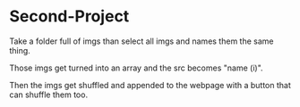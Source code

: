 # Second-Project
Take a folder full of imgs than select all imgs and names them the same thing.

Those imgs get turned into an array and the src becomes "name (i)".

Then the imgs get shuffled and appended to the webpage with a button that can shuffle them too.
